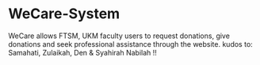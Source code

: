 # WeCare-System
WeCare allows FTSM, UKM faculty users to request donations, give donations and seek professional assistance through the website.
kudos to: Samahati, Zulaikah, Den & Syahirah Nabilah !!
